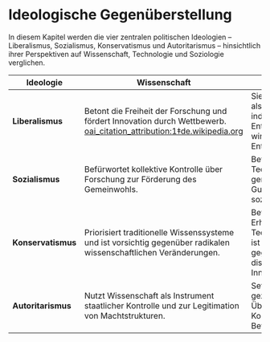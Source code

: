 # Ideologische Gegenüberstellung

In diesem Kapitel werden die vier zentralen politischen Ideologien – Liberalismus, Sozialismus, Konservatismus und Autoritarismus – hinsichtlich ihrer Perspektiven auf Wissenschaft, Technologie und Soziologie verglichen.

| **Ideologie**     | **Wissenschaft**                                                                 | **Technologie**                                                                 | **Soziologie**                                                                 |
|------------------|----------------------------------------------------------------------------------|---------------------------------------------------------------------------------|--------------------------------------------------------------------------------|
| **Liberalismus** | Betont die Freiheit der Forschung und fördert Innovation durch Wettbewerb.  [oai_citation_attribution:1‡de.wikipedia.org](https://de.wikipedia.org/wiki/Politische_Ideologie?utm_source=chatgpt.com) | Sieht Technologie als Mittel zur individuellen Entfaltung und wirtschaftlichen Entwicklung. | Fokussiert auf individuelle Rechte und persönliche Freiheit.  [oai_citation_attribution:2‡studysmarter.de](https://www.studysmarter.de/schule/politik/ideologien-und-politische-philosophie/?utm_source=chatgpt.com) |
| **Sozialismus**  | Befürwortet kollektive Kontrolle über Forschung zur Förderung des Gemeinwohls. | Betrachtet Technologie als gemeinschaftliches Gut zur Förderung sozialer Gleichheit. | Strebt nach sozialer Gerechtigkeit und kollektiver Verantwortung. |
| **Konservatismus** | Priorisiert traditionelle Wissenssysteme und ist vorsichtig gegenüber radikalen wissenschaftlichen Veränderungen. | Bevorzugt den Erhalt bewährter Technologien und ist skeptisch gegenüber disruptiven Innovationen. | Legt Wert auf soziale Stabilität und die Bewahrung kultureller Traditionen. |
| **Autoritarismus** | Nutzt Wissenschaft als Instrument staatlicher Kontrolle und zur Legitimation von Machtstrukturen. | Setzt Technologie gezielt zur Überwachung und Kontrolle der Bevölkerung ein. | Fördert strikte soziale Hierarchien und Gehorsam gegenüber Autoritäten. |
